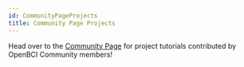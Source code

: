 ```yaml
---
id: CommunityPageProjects
title: Community Page Projects
---
```

Head over to the [Community Page](www.openbci.com/community/) for project tutorials contributed by OpenBCI Community members!
